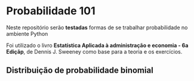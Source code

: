# Probabilidade 101
 Neste repositório serão **testadas** formas de se trabalhar probabilidade no ambiente Python
 
 Foi utilizado o livro **Estatística Aplicada à administração e economia - 6a Ediçãp**, de Dennis J. Sweeney como base para a teoria e os exercícios.
 
 ## Distribuição de probabilidade binomial
